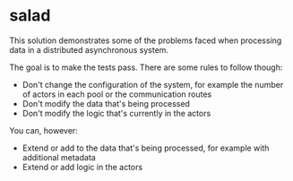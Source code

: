 # salad
This solution demonstrates some of the problems faced when processing data in a distributed asynchronous system.

The goal is to make the tests pass. There are some rules to follow though:
- Don't change the configuration of the system, for example the number of actors in each pool or the communication routes
- Don't modify the data that's being processed
- Don't modify the logic that's currently in the actors

You can, however:
- Extend or add to the data that's being processed, for example with additional metadata
- Extend or add logic in the actors
